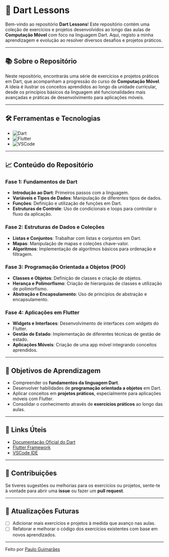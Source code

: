 # 🚀 Dart Lessons

Bem-vindo ao repositório **Dart Lessons**! Este repositório contém uma coleção de exercícios e projetos desenvolvidos ao longo das aulas de **Computação Móvel** com foco na linguagem Dart. Aqui, registo a minha aprendizagem e evolução ao resolver diversos desafios e projetos práticos.

---

## 📚 Sobre o Repositório

Neste repositório, encontrarás uma série de exercícios e projetos práticos em Dart, que acompanham a progressão do curso de **Computação Móvel**. A ideia é ilustrar os conceitos aprendidos ao longo da unidade curricular, desde os princípios básicos da linguagem até funcionalidades mais avançadas e práticas de desenvolvimento para aplicações móveis.

---

## 🛠️ Ferramentas e Tecnologias

-   ![Dart](https://img.shields.io/badge/Lang-Dart-informational?style=flat&logo=dart&color=0175C2)
-   ![Flutter](https://img.shields.io/badge/Framework-Flutter-informational?style=flat&logo=flutter&color=02569B)
-   ![VSCode](https://img.shields.io/badge/IDE-VSCode-informational?style=flat&logo=visualstudiocode&color=007ACC)

---

## 📈 Conteúdo do Repositório

### Fase 1: Fundamentos de Dart

-   **Introdução ao Dart**: Primeiros passos com a linguagem.
-   **Variáveis e Tipos de Dados**: Manipulação de diferentes tipos de dados.
-   **Funções**: Definição e utilização de funções em Dart.
-   **Estruturas de Controle**: Uso de condicionais e loops para controlar o fluxo da aplicação.

### Fase 2: Estruturas de Dados e Coleções

-   **Listas e Conjuntos**: Trabalhar com listas e conjuntos em Dart.
-   **Mapas**: Manipulação de mapas e coleções chave-valor.
-   **Algoritmos**: Implementação de algoritmos básicos para ordenação e filtragem.

### Fase 3: Programação Orientada a Objetos (POO)

-   **Classes e Objetos**: Definição de classes e criação de objetos.
-   **Herança e Polimorfismo**: Criação de hierarquias de classes e utilização de polimorfismo.
-   **Abstração e Encapsulamento**: Uso de princípios de abstração e encapsulamento.

### Fase 4: Aplicações em Flutter

-   **Widgets e Interfaces**: Desenvolvimento de interfaces com widgets do Flutter.
-   **Gestão de Estado**: Implementação de diferentes técnicas de gestão de estado.
-   **Aplicações Móveis**: Criação de uma app móvel integrando conceitos aprendidos.

---

## 🎯 Objetivos de Aprendizagem

-   Compreender os **fundamentos da linguagem Dart**.
-   Desenvolver habilidades de **programação orientada a objetos** em Dart.
-   Aplicar conceitos em **projetos práticos**, especialmente para aplicações móveis com Flutter.
-   Consolidar o conhecimento através de **exercícios práticos** ao longo das aulas.

---

## 🔗 Links Úteis

-   [Documentação Oficial do Dart](https://dart.dev/guides)
-   [Flutter Framework](https://flutter.dev)
-   [VSCode IDE](https://code.visualstudio.com/)

---

## 🙌 Contribuições

Se tiveres sugestões ou melhorias para os exercícios ou projetos, sente-te à vontade para abrir uma **issue** ou fazer um **pull request**.

---

## 📅 Atualizações Futuras

-   [ ] Adicionar mais exercícios e projetos à medida que avanço nas aulas.
-   [ ] Refatorar e melhorar o código dos exercícios existentes com base em novos aprendizados.

---

Feito por [Paulo Guimarães](https://github.com/Pelinho03)
